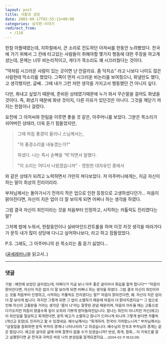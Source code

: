 ```yaml
---
layout: post
title: 사찰과 성당
date: 2003-09-17T02:55:13+09:00
categories: 심각한-이야기
redirect_from:
  - /110
---
```


한참 아플때였는데, 지하철에서, 큰 소리로 전도하던 아저씨를 한동안 노려봤었다. 천국에 가기 위해서 그 칸에 타고있는 사람들이 취해야할 몇가지 행동에 대한 주장을 하고계셨는데, 문제는 너무 비논리적이고, 게다가 목소리도 꽤 시끄러웠다는 것이다.

"댁처럼 시끄러운 사람이 있는 곳이면 난 안갈라요. 좀 닥치쇼" 라고 나보다 나이도 많은 사람한테 막소리를 했었다. 그쪽이 먼저 시끄러운 비논리를 보여줬으니, 화낼만도 했다, 고 생각했지만, 글쎄.. 그때 내가 그런 저런 생각을 가지고서 행동했던 건 아니지 싶다.

다만, 화내고 싶었기 때문에, 준비된 상태였기때문에 누가 와서 무슨말을 걸어도 화냈을 것이다. 즉, 화냈기 때문에 화낸 것이지, 다른 이유가 있던것은 아니다. 그것을 깨닫기 까지는 한참이나 걸렸다.

요전에 그 아저씨와 한팀을 이루면 좋을 것 같은, 아주머니를 보았다. 그분은 목소리가 쉬어버린 상태라, 더욱 듣기 힘들었지만,

<DIV class=box>

<BLOCKQUOTE>그때 마침 풍경이 울리니 스님께서는,

"저 풍경소리를 내놓겠는가?"

하셨다. 나는 즉시 손뼉을 '딱'치면서 말했다.

"이 소리는 어디서 나왔겠습니까" - 영원한 대자유인 중에서

</BLOCKQUOTE>

와 같은 상태가 되려고 노력하면서 가만히 쳐다보았다. 저 아주머니에게는, 지금 자신이 하는 말이 최상의 진리이리라.

부처님께서는 돌아가시기 전까지 작은 업으로 인한 등창으로 고생하셨다던가... 마음이 맑아진다면, 자신이 지은 업이 더 잘 보이게 되면 어쩌나 하는 생각을 하였다.

그럼 결국 자신이 죄인이라는 것을 처음부터 인정하고, 시작하는 카톨릭도 진리였다는 말?

그저께 밤에 누워서, 한참동안이나 실바마인드컨트롤을 하며 이것 저것 생각을 따라가다가 문득 내가 많이 성당에 다니고 싶어하나보다, 라고 하고 잠들었었다.

P.S. 그래도, 그 아주머니의 쉰 목소리는 좀 듣기 싫었다...

(<A href="http://www.uncanni.net/blog/archives/000133.html">골세레머니</A>을 읽고서..)</DIV>

* * *

### 댓글



<!--- cmt:229 --->
<!--- mail: --->
<!--- parent:0 --->

<small>가람 : 예전에 보았던 글이었는데, 어쩌다가 지금 보니 아주 좋은 글이어서 화답을 할까 합니다^^  "마음이 맑아진다면, 자신이 지은 업이 더 잘 보이게 되면 어쩌나 하는 생각을 하였다. 그럼 결국 자신이 죄인이라는 것을 처음부터 인정하고, 시작하는 카톨릭도 진리였다는 말?"  마음이 맑아진다면, 예. 자신이 지은 업이 더 잘 보이게 됩니다. 하지만 그렇게 되면 그 업이 소멸하기 때문에 마음이 더 맑아지겠지요^^ 그 업으로 인해 자신이 고통받을 거라는 생각은 '몸이 나'라는 잘못된 관념 때문이며, 마음이 어두울 때는 고통으로 다가오지만 마음이 맑을수록 업이 오히려 기쁘게 받아들여진답니다.  참나는 죄인이 아니지만 자신(에고)이 죄인임을 절감하고 회개한다면, 문득 에고가 소멸하고 참나가 드러나게 되니까 그렇게 본다면 카톨릭(개신교 포함)도 진리라고 할 수 있겠네요.  예수님께서는 "회개하라. 천국이 가까왔느니라." 부처님께서는 "삼칠일을 참회하면 문득 부처의 경계나 나타나리라."고 하셨습니다. 예수님의 천국과 부처님의 경계는 같은 말입니다.  에고로 살아온 삶에 어찌 잘못이 없을 수가 있겠습니까? 반성, 회개, 참회... 이 키워드를 알고 실행한다면 곧 천국과 극락은 바로 나의 본성임을 알게되겠지요... <small>(2004-02-11 18:52:09)</small></small>

